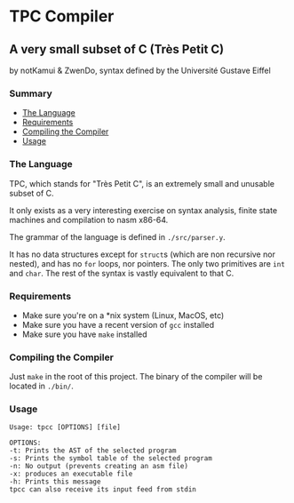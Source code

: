 # TPC Compiler

## A very small subset of C (Très Petit C)

by notKamui & ZwenDo, syntax defined by the Université Gustave Eiffel

### Summary

- [The Language](#The-Language)
- [Requirements](#Requirements)
- [Compiling the Compiler](#Compiling-the-Compiler)
- [Usage](#Usage)

### The Language

TPC, which stands for "Très Petit C", is an extremely small and unusable subset of C.

It only exists as a very interesting exercise on syntax analysis, finite state machines and compilation to nasm x86-64.

The grammar of the language is defined in `./src/parser.y`.

It has no data structures except for `struct`s (which are non recursive nor nested), and has no `for` loops, nor pointers.
The only two primitives are `int` and `char`. The rest of the syntax is vastly equivalent to that C.

### Requirements

- Make sure you're on a \*nix system (Linux, MacOS, etc)
- Make sure you have a recent version of `gcc` installed
- Make sure you have `make` installed

### Compiling the Compiler

Just `make` in the root of this project. The binary of the compiler will be located in `./bin/`.

### Usage

```
Usage: tpcc [OPTIONS] [file]

OPTIONS:
-t: Prints the AST of the selected program
-s: Prints the symbol table of the selected program
-n: No output (prevents creating an asm file)
-x: produces an executable file
-h: Prints this message
tpcc can also receive its input feed from stdin
```
